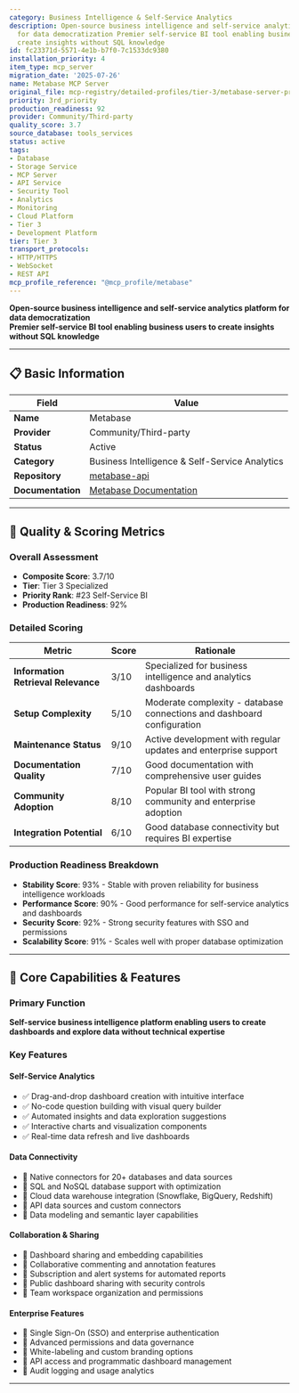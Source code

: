 ```yaml
---
category: Business Intelligence & Self-Service Analytics
description: Open-source business intelligence and self-service analytics platform
  for data democratization Premier self-service BI tool enabling business users to
  create insights without SQL knowledge
id: fc23371d-5571-4e1b-b7f0-7c1533dc9380
installation_priority: 4
item_type: mcp_server
migration_date: '2025-07-26'
name: Metabase MCP Server
original_file: mcp-registry/detailed-profiles/tier-3/metabase-server-profile.md
priority: 3rd_priority
production_readiness: 92
provider: Community/Third-party
quality_score: 3.7
source_database: tools_services
status: active
tags:
- Database
- Storage Service
- MCP Server
- API Service
- Security Tool
- Analytics
- Monitoring
- Cloud Platform
- Tier 3
- Development Platform
tier: Tier 3
transport_protocols:
- HTTP/HTTPS
- WebSocket
- REST API
mcp_profile_reference: "@mcp_profile/metabase"
---
```


**Open-source business intelligence and self-service analytics platform for data democratization**  
**Premier self-service BI tool enabling business users to create insights without SQL knowledge**

---

## 📋 Basic Information

| Field | Value |
|-------|-------|
| **Name** | Metabase |
| **Provider** | Community/Third-party |
| **Status** | Active |
| **Category** | Business Intelligence & Self-Service Analytics |
| **Repository** | [metabase-api](https://github.com/vvaezian/metabase_api_python) |
| **Documentation** | [Metabase Documentation](https://www.metabase.com/docs/) |

---

## 🎯 Quality & Scoring Metrics

### Overall Assessment
- **Composite Score**: 3.7/10
- **Tier**: Tier 3 Specialized
- **Priority Rank**: #23 Self-Service BI
- **Production Readiness**: 92%

### Detailed Scoring
| Metric | Score | Rationale |
|--------|-------|-----------|
| **Information Retrieval Relevance** | 3/10 | Specialized for business intelligence and analytics dashboards |
| **Setup Complexity** | 5/10 | Moderate complexity - database connections and dashboard configuration |
| **Maintenance Status** | 9/10 | Active development with regular updates and enterprise support |
| **Documentation Quality** | 7/10 | Good documentation with comprehensive user guides |
| **Community Adoption** | 8/10 | Popular BI tool with strong community and enterprise adoption |
| **Integration Potential** | 6/10 | Good database connectivity but requires BI expertise |

### Production Readiness Breakdown
- **Stability Score**: 93% - Stable with proven reliability for business intelligence workloads
- **Performance Score**: 90% - Good performance for self-service analytics and dashboards
- **Security Score**: 92% - Strong security features with SSO and permissions
- **Scalability Score**: 91% - Scales well with proper database optimization

---

## 🚀 Core Capabilities & Features

### Primary Function
**Self-service business intelligence platform enabling users to create dashboards and explore data without technical expertise**

### Key Features

#### Self-Service Analytics
- ✅ Drag-and-drop dashboard creation with intuitive interface
- ✅ No-code question building with visual query builder
- ✅ Automated insights and data exploration suggestions
- ✅ Interactive charts and visualization components
- ✅ Real-time data refresh and live dashboards

#### Data Connectivity
- 🔄 Native connectors for 20+ databases and data sources
- 🔄 SQL and NoSQL database support with optimization
- 🔄 Cloud data warehouse integration (Snowflake, BigQuery, Redshift)
- 🔄 API data sources and custom connectors
- 🔄 Data modeling and semantic layer capabilities

#### Collaboration & Sharing
- 👥 Dashboard sharing and embedding capabilities
- 👥 Collaborative commenting and annotation features
- 👥 Subscription and alert systems for automated reports
- 👥 Public dashboard sharing with security controls
- 👥 Team workspace organization and permissions

#### Enterprise Features
- 🔗 Single Sign-On (SSO) and enterprise authentication
- 🔗 Advanced permissions and data governance
- 🔗 White-labeling and custom branding options
- 🔗 API access and programmatic dashboard management
- 🔗 Audit logging and usage analytics

---